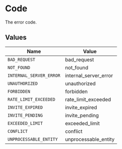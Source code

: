# Code

The error code.


## Values

| Name                    | Value                   |
| ----------------------- | ----------------------- |
| `BAD_REQUEST`           | bad_request             |
| `NOT_FOUND`             | not_found               |
| `INTERNAL_SERVER_ERROR` | internal_server_error   |
| `UNAUTHORIZED`          | unauthorized            |
| `FORBIDDEN`             | forbidden               |
| `RATE_LIMIT_EXCEEDED`   | rate_limit_exceeded     |
| `INVITE_EXPIRED`        | invite_expired          |
| `INVITE_PENDING`        | invite_pending          |
| `EXCEEDED_LIMIT`        | exceeded_limit          |
| `CONFLICT`              | conflict                |
| `UNPROCESSABLE_ENTITY`  | unprocessable_entity    |